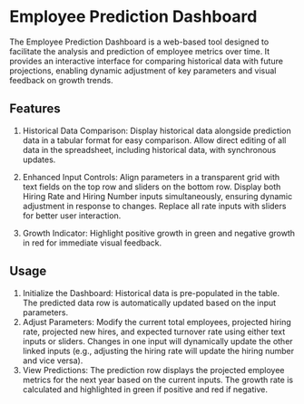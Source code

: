 # Employee Prediction Dashboard
The Employee Prediction Dashboard is a web-based tool designed to facilitate the analysis and prediction of employee metrics over time. It provides an interactive interface for comparing historical data with future projections, enabling dynamic adjustment of key parameters and visual feedback on growth trends.

## Features
1. Historical Data Comparison: Display historical data alongside prediction data in a tabular format for easy comparison.
Allow direct editing of all data in the spreadsheet, including historical data, with synchronous updates.

2. Enhanced Input Controls: Align parameters in a transparent grid with text fields on the top row and sliders on the bottom row.
Display both Hiring Rate and Hiring Number inputs simultaneously, ensuring dynamic adjustment in response to changes.
Replace all rate inputs with sliders for better user interaction.
3. Growth Indicator: Highlight positive growth in green and negative growth in red for immediate visual feedback.

## Usage
1. Initialize the Dashboard: Historical data is pre-populated in the table. The predicted data row is automatically updated based on the input parameters.
2. Adjust Parameters: Modify the current total employees, projected hiring rate, projected new hires, and expected turnover rate using either text inputs or sliders.
Changes in one input will dynamically update the other linked inputs (e.g., adjusting the hiring rate will update the hiring number and vice versa).
3. View Predictions: The prediction row displays the projected employee metrics for the next year based on the current inputs. The growth rate is calculated and highlighted in green if positive and red if negative.
